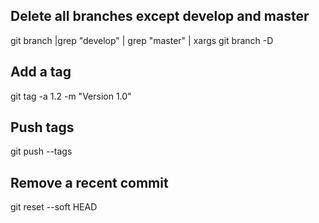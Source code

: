 ## Delete all branches except develop and master
git branch |grep "develop" | grep "master" | xargs git branch -D

## Add a tag
git tag -a 1.2 -m "Version 1.0"

## Push tags
git push --tags

## Remove a recent commit
git reset --soft HEAD

